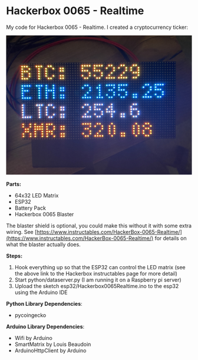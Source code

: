 # Hackerbox 0065 - Realtime
My code for Hackerbox 0065 - Realtime. I created a cryptocurrency ticker:

![cryptoticker](https://raw.githubusercontent.com/chasepd/extras/main/hackerbox0065/cryptoticker.jpg)

**Parts:**

- 64x32 LED Matrix
- ESP32
- Battery Pack
- Hackerbox 0065 Blaster

The blaster shield is optional, you could make this without it with some extra wiring. See [https://www.instructables.com/HackerBox-0065-Realtime/](https://www.instructables.com/HackerBox-0065-Realtime/) for details on what the blaster actually does.


**Steps:**

1. Hook everything up so that the ESP32 can control the LED matrix (see the above link to the Hackerbox instructables page for more detail)
2. Start python/dataserver.py (I am running it on a Raspberry pi server)
3. Upload the sketch esp32/Hackerbox0065Realtime.ino to the esp32 using the Arduino IDE


**Python Library Dependencies**:

- pycoingecko


**Arduino Library Dependencies**:

- Wifi by Arduino
- SmartMatrix by Louis Beaudoin
- ArduinoHttpClient by Arduino
